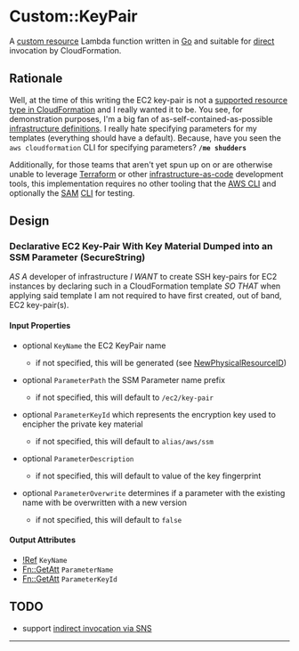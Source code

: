 # Custom::KeyPair

A [custom resource][aws-cfn-custom-resources] Lambda function written in [Go][golang] and suitable
for [direct][aws-cfn-custom-lambda] invocation by CloudFormation.

## Rationale

Well, at the time of this writing the EC2 key-pair is not a [supported resource type in CloudFormation][aws-cfn-resource-types] and I really wanted it to be.
You see, for demonstration purposes, I'm a big fan of as-self-contained-as-possible [infrastructure definitions][iac-wiki].
I really hate specifying parameters for my templates (everything should have a default).
Because, have you seen the `aws cloudformation` CLI for specifying parameters? **`/me shudders`**

Additionally, for those teams that aren't yet spun up on or are otherwise unable to leverage [Terraform](https://terraform.io) or other
[infrastructure-as-code][iac-book] development tools, this implementation requires no other tooling that the [AWS CLI][aws-cli]
and optionally the [SAM][aws-sam] [CLI][aws-sam-local] for testing.

## Design

### Declarative EC2 Key-Pair With Key Material Dumped into an SSM Parameter (SecureString)

*AS A* developer of infrastructure
*I WANT* to create SSH key-pairs for EC2 instances by declaring such in a CloudFormation template
*SO THAT* when applying said template I am not required to have first created, out of band, EC2 key-pair(s).

#### Input Properties

* optional `KeyName` the EC2 KeyPair name
  * if not specified, this will be generated (see [NewPhysicalResourceID](aws/ec2/keypair/resource.go#L136))

* optional `ParameterPath` the SSM Parameter name prefix
  * if not specified, this will default to `/ec2/key-pair`

* optional `ParameterKeyId` which represents the encryption key used to encipher the private key material
  * if not specified, this will default to `alias/aws/ssm`

* optional `ParameterDescription`
  * if not specified, this will default to value of the key fingerprint

* optional `ParameterOverwrite` determines if a parameter with the existing name with be overwritten with a new version
  * if not specified, this will default to `false`

#### Output Attributes

* [!Ref][aws-cfn-intrinsic-ref] `KeyName`
* [Fn::GetAtt][aws-cfn-intrinsic-getatt] `ParameterName`
* [Fn::GetAtt][aws-cfn-intrinsic-getatt] `ParameterKeyId`

## TODO

* support [indirect invocation via SNS][aws-cfn-custom-sns]

---

[iac-wiki]: <https://en.wikipedia.org/wiki/Infrastructure_as_Code> "Infrastructure as Code"
[iac-book]: <https://info.thoughtworks.com/Infrastructure-as-Code-Kief-Morris.html> "Infrastructure as Code, by Kief Morris"
[aws-sdk-golang]: <https://github.com/aws/aws-sdk-go> "AWS SDK for Go"
[aws-lambda-golang]: <https://github.com/aws/aws-lambda-go> "AWS Lambda for Go"
[aws-cfn]: <https://aws.amazon.com/cloudformation> "AWS CloudFormation"
[aws-cli]: <http://docs.aws.amazon.com/cli/> "AWS CLI"
[aws-sam]: <https://docs.aws.amazon.com/lambda/latest/dg/serverless_app.html> "AWS Serverless Application Model"
[aws-sam-local]: <https://github.com/awslabs/aws-sam-local> "AWS SAM Local"
[aws-cfn-resource-types]: <https://docs.aws.amazon.com/AWSCloudFormation/latest/UserGuide/aws-template-resource-type-ref.html> "AWS Resource Types"
[aws-cfn-custom-resources]: <https://docs.aws.amazon.com/AWSCloudFormation/latest/UserGuide/template-custom-resources.html> "AWS CloudFormation Custom Resources"
[aws-cfn-custom-lambda]: <https://docs.aws.amazon.com/AWSCloudFormation/latest/UserGuide/template-custom-resources-lambda.html> "AWS Lambda"
[aws-cfn-custom-sns]: <https://docs.aws.amazon.com/AWSCloudFormation/latest/UserGuide/template-custom-resources-sns.html> "AWS Simple Notification Service aka SNS"
[aws-cfn-intrinsic-ref]: <https://docs.aws.amazon.com/AWSCloudFormation/latest/UserGuide/intrinsic-function-reference-ref.html> "Ref"
[aws-cfn-intrinsic-getatt]: <https://docs.aws.amazon.com/AWSCloudFormation/latest/UserGuide/intrinsic-function-reference-getatt.html> "Fn::GetAtt"
[aws-resource-property-types-name]: <https://docs.aws.amazon.com/AWSCloudFormation/latest/UserGuide/aws-properties-name.html> "Resource Property Types"
[golang]: <https://golang.org> "The Go Programming Language"
